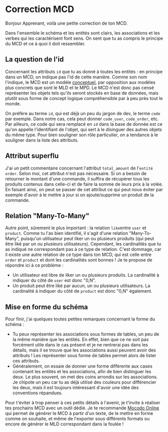 # Correction MCD

Bonjour Apprenant, voilà une petite correction de ton MCD.

Dans l'ensemble le schéma et les entités sont clairs, les associations et les verbes qui les caractérisent font sens. On sent que tu as compris le principe du MCD et ce à quoi il doit ressembler.

## La question de l'id

Concernant les attributs `id` que tu as donné à toutes les entités : en principe dans un MCD, on indique pas l'id de cette manière. Comme son nom l'indique, le MCD est un modèle <ins>conceptuel</ins>, par opposition aux modèles plus concrets que sont le MLD et le MPD. Le MCD n'est donc pas censé représenter les objets tels qu'ils seront stockés en base de données, mais plutôt sous forme de concept logique compréhensible par à peu près tout le monde.

On préfère au terme `id`, qui est déjà un peu du jargon de dev, le terme `code` par exemple. Dans notre cas, cela peut donner `code_user`, `code_order`, etc.
Par ailleurs, ce code qui sera remplacé en `id` dans la base de donnée est ce qu'on appelle l'identifiant de l'objet, qui sert à le disinguer des autres objets du même type. Pour bien souligner son rôle particulier, on a tendance à le souligner dans la liste des attributs.

## Attribut superflu

J'ai un petit commentaire concernant l'attribut `total_amount` de l'`entité order`. Selon moi, cet attribut n'est pas nécessaire. Si on a besoin de retourner le montant d'une commande, il suffira de récupérer tous les produits contenus dans celle-ci et de faire la somme de leurs prix à la volée. En faisant ainsi, on peut se passer de cet attribut ce qui peut nous éviter par exemple d'avoir à le mettre à jour si on ajoute/supprime un produit de la commande.

## Relation "Many-To-Many"

Autre point, sûrement le plus important : la relation `like`entre `user` et `product`. Comme tu l'as bien identifié, il s'agit d'une relation "Many-To-Many", puisqu'un utilisateur peut liker un ou plusieurs produits (qui peut être liké par un ou plusieurs utilisateurs). Cependant, les cardinalités que tu as indiqué ne correspondant pas à ce type de relation. C'est dommage, car il existe une autre relation de ce type dans ton MCD, qui est celle entre `order` et `product` et dont les cardinalités sont bonnes !
Je te propose de répondre ici à ce problème :

- Un utilisateur est libre de liker un ou plusieurs produits. La cardinalité à indiquer du côté de `user` est donc "0,N".
- Un produit peut être liké par aucun, un ou plusieurs utilisateurs. La cardinalité à indiquer du côté de `product` est donc "0,N" également.

## Mise en forme du schéma

Pour finir, j'ai quelques toutes petites remarques concernant la forme du schéma :

- Tu peux représenter les associations sous formes de tables, un peu de la même manière que les entités. En effet, bien que ce ne soit pas forcément utile dans le cas présent et je ne rentrerai pas dans les détails, mais il se trouve que les associations aussi peuvent avoir des attributs ! Les représenter sous forme de tables permet alors de lister ces attributs.
- Généralement, on essaie de donner une forme différente aux cases contenant les entités et les associations, afin de bien distinguer les deux. Le plus souvent, on met des coins arrondis sur les associations. Je chipote un peu car tu as déjà utilisé des couleurs pour différencier les deux, mais il est toujours intéressant d'avoir une idée des conventions répandues.

Pour t'éviter à trop penser à ces petits détails à l'avenir, je t'invite à réaliser tes prochains MCD avec un outil dédié. Je te recommande [Mocodo Online](https://www.mocodo.net/) qui permet de générer le MCD à partir d'un texte, de le mettre en forme comme on souhaite, et même de l'exporter sous différents formats ou encore de générer le MLD correspondant dans la foulée !
